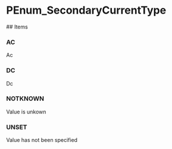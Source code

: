 # PEnum_SecondaryCurrentType

<!-- end of definition -->## Items

### AC
Ac

### DC
Dc

### NOTKNOWN
Value is unkown

### UNSET
Value has not been specified
